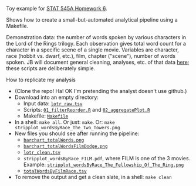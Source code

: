 Toy example for [STAT 545A Homework 6](http://www.stat.ubc.ca/~jenny/STAT545A/hw06_puttingAllTogether.html).

Shows how to create a small-but-automated analytical pipeline using a Makefile.

Demonstration data: the number of words spoken by various characters in the Lord of the Rings trilogy. Each observation gives total word count for a character in a specific scene of a single movie. Variables are character, race (hobbit vs. dwarf, etc.), film, chapter ("scene"), number of words spoken. JB will document general cleaning, analyses, etc. of that data [here](https://github.com/jennybc/lotr); these scripts are deliberately simple.

How to replicate my analysis

  * (Clone the repo! Ha! OK I'm pretending the analyst doesn't use github.)
  * Download into an empty directory:
    - Input data: [`lotr_raw.tsv`](https://github.com/jennybc/STAT545A/blob/master/hw06_scaffolds/01_justR/lotr_raw.tsv)
    - Scripts: [`01_filterReorder.R`](https://raw.github.com/jennybc/STAT545A/master/hw06_scaffolds/01_justR/01_filterReorder.R) and [`02_aggregatePlot.R`](https://raw.github.com/jennybc/STAT545A/master/hw06_scaffolds/01_justR/02_aggregatePlot.R)
    - Makefile: [`Makefile`](https://raw.github.com/jennybc/STAT545A/master/hw06_scaffolds/02_rAndMake/Makefile)
  * In a shell: `make all`. Or just: `make`. Or: `make stripplot_wordsByRace_The_Two_Towers.png`
  * New files you should see after running the pipeline:
    - [`barchart_totalWords.png`](https://raw.github.com/jennybc/STAT545A/master/hw06_scaffolds/01_justR/barchart_totalWords.png)
    - [`barchart_totalWordsFilmDodge.png`](https://raw.github.com/jennybc/STAT545A/master/hw06_scaffolds/01_justR/barchart_totalWordsFilmDodge.png)
    - [`lotr_clean.tsv`](https://github.com/jennybc/STAT545A/blob/master/hw06_scaffolds/01_justR/lotr_clean.tsv)
    - `stripplot_wordsByRace_FILM.pdf`, where FILM is one of the 3 movies. Example: [`stripplot_wordsByRace_The_Fellowship_Of_The_Ring.png`](https://raw.github.com/jennybc/STAT545A/master/hw06_scaffolds/01_justR/stripplot_wordsByRace_The_Fellowship_Of_The_Ring.png)
    - [`totalWordsByFilmRace.tsv`](https://github.com/jennybc/STAT545A/blob/master/hw06_scaffolds/01_justR/totalWordsByFilmRace.tsv)
  * To remove the output and get a clean slate, in a shell: `make clean`
